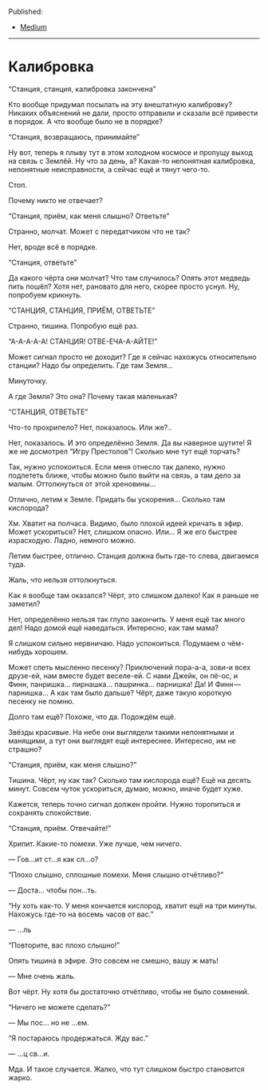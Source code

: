 Published:
* [Medium](https://medium.com/@leamare/%D0%BA%D0%B0%D0%BB%D0%B8%D0%B1%D1%80%D0%BE%D0%B2%D0%BA%D0%B0-3a25b541f7c4)

---
# Калибровка

“Станция, станция, калибровка закончена”

Кто вообще придумал посылать на эту внештатную калибровку? Никаких объяснений не дали, просто отправили и сказали всё привести в порядок. А что вообще было не в порядке?

“Станция, возвращаюсь, принимайте”

Ну вот, теперь я плыву тут в этом холодном космосе и пропущу выход на связь с Землёй. Ну что за день, а? Какая-то непонятная калибровка, непонятные неисправности, а сейчас ещё и тянут чего-то.

Стоп.

Почему никто не отвечает?

“Станция, приём, как меня слышно? Ответьте”

Странно, молчат. Может с передатчиком что не так?

Нет, вроде всё в порядке.

“Станция, ответьте”

Да какого чёрта они молчат? Что там случилось? Опять этот медведь пить пошёл? Хотя нет, рановато для него, скорее просто уснул. Ну, попробуем крикнуть.

“СТАНЦИЯ, СТАНЦИЯ, ПРИЁМ, ОТВЕТЬТЕ”

Странно, тишина. Попробую ещё раз.

“А-А-А-А-А! СТАНЦИЯ! ОТВЕ-ЕЧА-А-АЙТЕ!”

Может сигнал просто не доходит? Где я сейчас нахожусь относительно станции? Надо бы определить. Где там Земля…

Минуточку.

А где Земля? Это она? Почему такая маленькая?

“СТАНЦИЯ, ОТВЕТЬТЕ”

Что-то прохрипело? Нет, показалось. Или же?..

Нет, показалось. И это определённо Земля. Да вы наверное шутите! Я же не досмотрел “Игру Престолов”! Сколько мне тут ещё торчать?

Так, нужно успокоиться. Если меня отнесло так далеко, нужно подлететь ближе, чтобы можно было выйти на связь, а там дело за малым. Оттолкнуться от этой хреновины…

Отлично, летим к Земле. Придать бы ускорения… Сколько там кислорода?

Хм. Хватит на полчаса. Видимо, было плохой идеей кричать в эфир. Может ускориться? Нет, слишком опасно. Или… Я же его быстрее израсходую. Ладно, немного можно.

Летим быстрее, отлично. Станция должна быть где-то слева, двигаемся туда.

Жаль, что нельзя оттолкнуться.

Как я вообще там оказался? Чёрт, это слишком далеко! Как я раньше не заметил?

Нет, определённо нельзя так глупо закончить. У меня ещё так много дел! Надо домой ещё наведаться. Интересно, как там мама?

Я слишком сильно нервничаю. Надо успокоиться. Подумаем о чём-нибудь хорошем.

Может спеть мысленно песенку? Приключений пора-а-а, зови-и всех друзе-ей, нам вместе будет веселе-ей. С нами Джейк, он пё-ос, и Финн, панришка… пирнашка… пашринка… парнишка! Да! И Финн — парнишка… А как там было дальше? Чёрт, даже такую короткую песенку не помню.

Долго там ещё? Похоже, что да. Подождём ещё.

Звёзды красивые. На небе они выглядели такими непонятными и манящими, а тут они выглядят ещё интереснее. Интересно, им не страшно?

“Станция, приём, как меня слышно?”

Тишина. Чёрт, ну как так? Сколько там кислорода ещё? Ещё на десять минут. Совсем чуток ускориться, думаю, можно, иначе будет хуже.

Кажется, теперь точно сигнал должен пройти. Нужно торопиться и сохранять спокойствие.

“Станция, приём. Отвечайте!”

Хрипит. Какие-то помехи. Уже лучше, чем ничего.

— Гов…ит ст…я как сл…о?

“Плохо слышно, сплошные помехи. Меня слышно отчётливо?”

— Доста… чтобы пон…ть.

“Ну хоть как-то. У меня кончается кислород, хватит ещё на три минуты. Нахожусь где-то на восемь часов от вас.”

— …ль

“Повторите, вас плохо слышно!”

Опять тишина в эфире. Это совсем не смешно, вашу ж мать!

— Мне очень жаль.

Вот чёрт. Ну хотя бы достаточно отчётливо, чтобы не было сомнений.

“Ничего не можете сделать?”

— Мы пос… но не …ем.

“Я постараюсь продержаться. Жду вас.”

— …ц св…и.

Мда. И такое случается. Жалко, что тут слишком быстро становится жарко.
